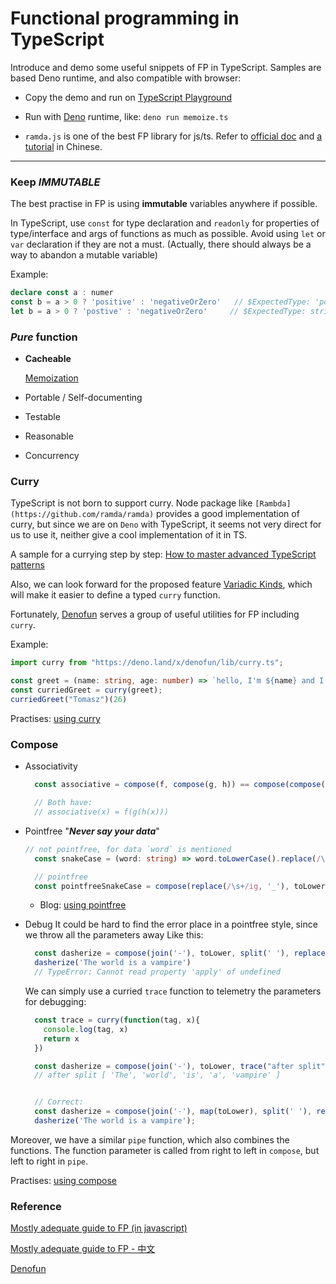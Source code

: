 # Functional programming in TypeScript

Introduce and demo some useful snippets of FP in TypeScript. Samples are based Deno runtime, and also compatible with browser:

- Copy the demo and run on [TypeScript Playground](https://www.typescriptlang.org/play/index.html#)
- Run with [Deno](https://deno.land/) runtime, like: 
  `deno run memoize.ts`

- `ramda.js` is one of the best FP library for js/ts. 
  Refer to [official doc](https://ramdajs.com/docs/) and [a tutorial](https://www.ruanyifeng.com/blog/2017/03/ramda.html) in Chinese.

---

### Keep *IMMUTABLE*

The best practise in FP is using **immutable** variables anywhere if possible. 

In TypeScript, use `const` for type declaration and `readonly` for properties of type/interface and args of functions as much as possible. Avoid using `let` or `var` declaration if they are not a must. (Actually, there should always be a way to abandon a mutable variable) 

Example:
```typescript
declare const a : numer
const b = a > 0 ? 'positive' : 'negativeOrZero'   // $ExpectedType: 'positive' | 'negativeOrZero'
let b = a > 0 ? 'postive' : 'negativeOrZero'     // $ExpectedType: string
```


### *Pure* function

- **Cacheable**
  
  [Memoization](./memoize.ts)

- Portable / Self-documenting
- Testable
- Reasonable
- Concurrency


### Curry

TypeScript is not born to support curry. Node package like `[Rambda](https://github.com/ramda/ramda)` provides a good implementation of curry, but since we are on `Deno` with TypeScript, it seems not very direct for us to use it, neither give a cool implementation of it in TS. 

A sample for a currying step by step: [How to master advanced TypeScript patterns](https://www.freecodecamp.org/news/typescript-curry-ramda-types-f747e99744ab/)

Also, we can look forward for the proposed feature [Variadic Kinds](https://github.com/Microsoft/TypeScript/issues/5453), which will make it easier to define a typed `curry` function. 

Fortunately, [Denofun](https://github.com/galkowskit/denofun) serves a group of useful utilities for FP including `curry`. 

Example:
```typescript
import curry from "https://deno.land/x/denofun/lib/curry.ts";

const greet = (name: string, age: number) => `hello, I'm ${name} and I'm ${age} years old`;
const curriedGreet = curry(greet);
curriedGreet("Tomasz")(26) 
```

Practises: [using curry](./curry.ts)

### Compose
- Associativity
  ```typescript
    const associative = compose(f, compose(g, h)) == compose(compose(f, g), h)

    // Both have:
    // associative(x) = f(g(h(x)))
  ```

- Pointfree
  "***Never say your data***"
  ```typescript
  // not pointfree, for data `word` is mentioned
    const snakeCase = (word: string) => word.toLowerCase().replace(/\s+/ig, '_')

    // pointfree
    const pointfreeSnakeCase = compose(replace(/\s+/ig, '_'), toLowerCase);

  ```

  - Blog: [using pointfree](http://www.ruanyifeng.com/blog/2017/03/pointfree.html)

- Debug 
  It could be hard to find the error place in a pointfree style, since we throw all the parameters away
  Like this:
  ```typescript
    const dasherize = compose(join('-'), toLower, split(' '), replace(/\s{2,}/ig, ' '))
    dasherize('The world is a vampire')
    // TypeError: Cannot read property 'apply' of undefined
  ```

  We can simply use a curried `trace` function to telemetry the parameters for debugging:
  ```typescript
    const trace = curry(function(tag, x){
      console.log(tag, x)
      return x
    })

    const dasherize = compose(join('-'), toLower, trace("after split"), split(' '), replace(/\s{2,}/ig, ' '));
    // after split [ 'The', 'world', 'is', 'a', 'vampire' ]


    // Correct:
    const dasherize = compose(join('-'), map(toLower), split(' '), replace(/\s{2,}/ig, ' '))
    dasherize('The world is a vampire');
  ```

Moreover, we have a similar `pipe` function, which also combines the functions.
The function parameter is called from right to left in `compose`, but left to right in `pipe`.

Practises: [using compose](./compose.ts)


### Reference 

[Mostly adequate guide to FP (in javascript)](https://mostly-adequate.gitbooks.io/mostly-adequate-guide/)

[Mostly adequate guide to FP - 中文](https://llh911001.gitbooks.io/mostly-adequate-guide-chinese/content/)

[Denofun](https://github.com/galkowskit/denofun)
